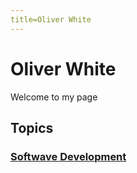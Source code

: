 ```yaml
---
title=Oliver White
---
```

# Oliver White

Welcome to my page



## Topics

### [Softwave Development](https://oliwhi.github.io/oliver_white/software)
